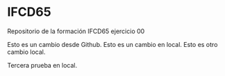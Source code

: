 # IFCD65
Repositorio de la formación IFCD65 ejercicio 00

Esto es un cambio desde Github.
Esto es un cambio en local.
Esto es otro cambio local.

Tercera prueba en local.




